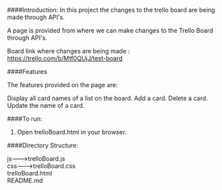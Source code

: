 ####Introduction:
In this project the changes to the trello board are being made through API's.

A page is provided from where we can make changes to the Trello Board through API's. 

Board link where changes are being made : https://trello.com/b/Mtf0QUjJ/test-board

####Features

The features provided on the page are:

Display all card names of a list on the board.
Add a card.
Delete a card.
Update the name of a card.

####To run:
1. Open trelloBoard.html in your browser.

####Directory Structure:

js--->trelloBoard.js	
css--->trelloBoard.css		
trelloBoard.html	
README.md	

